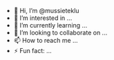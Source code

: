 - 👋 Hi, I’m @mussieteklu
- 👀 I’m interested in ...
- 🌱 I’m currently learning ...
- 💞️ I’m looking to collaborate on ...
- 📫 How to reach me ...
- ⚡ Fun fact: ...

<!---
mussieteklu/mussieteklu is a ✨ special ✨ repository because its `README.md` (this file) appears on your GitHub profile.
You can click the Preview link to take a look at your changes.
--->
